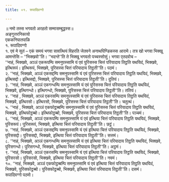 ```yaml
---
title: ०१. रूपादिवग्गो

---
```

॥ नमो तस्स भगवतो अरहतो सम्मासम्बुद्धस्स॥  
अङ्गुत्तरनिकायो  
एककनिपातपाळि  
१. रूपादिवग्गो  
१. एवं मे सुतं – एकं समयं भगवा सावत्थियं विहरति जेतवने अनाथपिण्डिकस्स आरामे। तत्र खो भगवा भिक्खू आमन्तेसि – ‘‘भिक्खवो’’ति। ‘‘भदन्ते’’ति ते भिक्खू भगवतो पच्चस्सोसुं। भगवा एतदवोच –  
‘‘नाहं, भिक्खवे, अञ्ञं एकरूपम्पि समनुपस्सामि यं एवं पुरिसस्स चित्तं परियादाय तिट्ठति यथयिदं, भिक्खवे, इत्थिरूपं। इत्थिरूपं, भिक्खवे, पुरिसस्स चित्तं परियादाय तिट्ठती’’ति। पठमं।  
२. ‘‘नाहं, भिक्खवे, अञ्ञं एकसद्दम्पि समनुपस्सामि यं एवं पुरिसस्स चित्तं परियादाय तिट्ठति यथयिदं, भिक्खवे, इत्थिसद्दो। इत्थिसद्दो, भिक्खवे, पुरिसस्स चित्तं परियादाय तिट्ठती’’ति। दुतियं।  
३. ‘‘नाहं, भिक्खवे, अञ्ञं एकगन्धम्पि समनुपस्सामि यं एवं पुरिसस्स चित्तं परियादाय तिट्ठति यथयिदं, भिक्खवे, इत्थिगन्धो। इत्थिगन्धो, भिक्खवे, पुरिसस्स चित्तं परियादाय तिट्ठती’’ति। ततियं।  
४. ‘‘नाहं , भिक्खवे, अञ्ञं एकरसम्पि समनुपस्सामि यं एवं पुरिसस्स चित्तं परियादाय तिट्ठति यथयिदं, भिक्खवे, इत्थिरसो। इत्थिरसो, भिक्खवे, पुरिसस्स चित्तं परियादाय तिट्ठती’’ति। चतुत्थं।  
५. ‘‘नाहं , भिक्खवे, अञ्ञं एकफोट्ठब्बम्पि समनुपस्सामि यं एवं पुरिसस्स चित्तं परियादाय तिट्ठति यथयिदं, भिक्खवे, इत्थिफोट्ठब्बो। इत्थिफोट्ठब्बो, भिक्खवे, पुरिसस्स चित्तं परियादाय तिट्ठती’’ति। पञ्चमं।  
६. ‘‘नाहं, भिक्खवे, अञ्ञं एकरूपम्पि समनुपस्सामि यं एवं इत्थिया चित्तं परियादाय तिट्ठति यथयिदं, भिक्खवे, पुरिसरूपं। पुरिसरूपं, भिक्खवे, इत्थिया चित्तं परियादाय तिट्ठती’’ति। छट्ठं।  
७. ‘‘नाहं, भिक्खवे, अञ्ञं एकसद्दम्पि समनुपस्सामि यं एवं इत्थिया चित्तं परियादाय तिट्ठति यथयिदं, भिक्खवे, पुरिससद्दो। पुरिससद्दो, भिक्खवे, इत्थिया चित्तं परियादाय तिट्ठती’’ति। सत्तमं।  
८. ‘‘नाहं, भिक्खवे, अञ्ञं एकगन्धम्पि समनुपस्सामि यं एवं इत्थिया चित्तं परियादाय तिट्ठति यथयिदं, भिक्खवे, पुरिसगन्धो। पुरिसगन्धो, भिक्खवे, इत्थिया चित्तं परियादाय तिट्ठती’’ति। अट्ठमं।  
९. ‘‘नाहं, भिक्खवे, अञ्ञं एकरसम्पि समनुपस्सामि यं एवं इत्थिया चित्तं परियादाय तिट्ठति यथयिदं, भिक्खवे, पुरिसरसो। पुरिसरसो, भिक्खवे, इत्थिया चित्तं परियादाय तिट्ठती’’ति। नवमं।  
१०. ‘‘नाहं, भिक्खवे, अञ्ञं एकफोट्ठब्बम्पि समनुपस्सामि यं एवं इत्थिया चित्तं परियादाय तिट्ठति यथयिदं, भिक्खवे, पुरिसफोट्ठब्बो। पुरिसफोट्ठब्बो, भिक्खवे, इत्थिया चित्तं परियादाय तिट्ठती’’ति। दसमं।  
रूपादिवग्गो पठमो।  